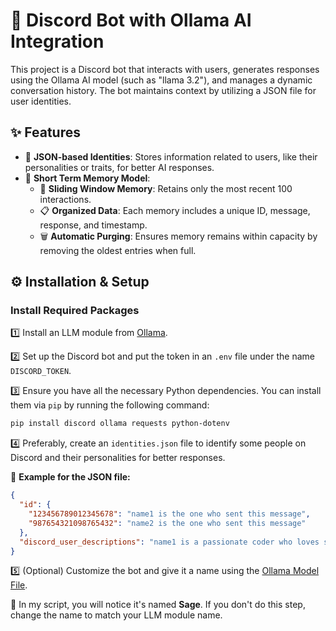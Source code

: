 # 🤖 Discord Bot with Ollama AI Integration

This project is a Discord bot that interacts with users, generates responses using the Ollama AI model (such as "llama 3.2"), and manages a dynamic conversation history. The bot maintains context by utilizing a JSON file for user identities.

## ✨ Features

- 📂 **JSON-based Identities**: Stores information related to users, like their personalities or traits, for better AI responses.
- 🧠 **Short Term Memory Model**:
  - 🔄 **Sliding Window Memory**: Retains only the most recent 100 interactions.
  - 📋 **Organized Data**: Each memory includes a unique ID, message, response, and timestamp.
  - 🗑️ **Automatic Purging**: Ensures memory remains within capacity by removing the oldest entries when full.

## ⚙️ Installation & Setup

### Install Required Packages

1️⃣ Install an LLM module from [Ollama](https://ollama.com/search).

2️⃣ Set up the Discord bot and put the token in an `.env` file under the name `DISCORD_TOKEN`.

3️⃣ Ensure you have all the necessary Python dependencies. You can install them via `pip` by running the following command:

```bash
pip install discord ollama requests python-dotenv
```

4️⃣ Preferably, create an `identities.json` file to identify some people on Discord and their personalities for better responses.

📌 **Example for the JSON file:**

```json
{
  "id": {
    "123456789012345678": "name1 is the one who sent this message",
    "987654321098765432": "name2 is the one who sent this message"
  },
  "discord_user_descriptions": "name1 is a passionate coder who loves solving complex problems and building cool projects. name2 is a creative artist with a strong interest in web development and user experience design."
}
```

5️⃣ (Optional) Customize the bot and give it a name using the [Ollama Model File](https://github.com/ollama/ollama/blob/main/docs/modelfile.md#message).

📌 In my script, you will notice it's named **Sage**. If you don't do this step, change the name to match your LLM module name.
